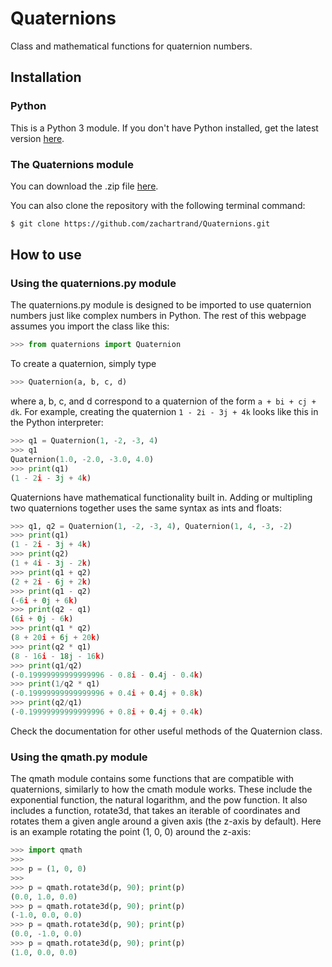 # Quaternions

Class and mathematical functions for quaternion numbers.

## Installation

### Python

This is a Python 3 module.  If you don't have Python installed, get the latest
version [here](https://www.python.org/downloads/).

### The Quaternions module

You can download the .zip file
[here](https://github.com/zachartrand/Quaternions/archive/refs/heads/master.zip).

You can also clone the repository with the following terminal command:

```bash
$ git clone https://github.com/zachartrand/Quaternions.git
```

## How to use

### Using the quaternions.py module

The quaternions.py module is designed to be imported to use quaternion numbers
just like complex numbers in Python. The rest of this webpage assumes you
import the class like this:

```python
>>> from quaternions import Quaternion
```

To create a quaternion, simply type
```python
>>> Quaternion(a, b, c, d)
```
where a, b, c, and d correspond to a quaternion of the form `a + bi + cj + dk`.
For example, creating the quaternion `1 - 2i - 3j + 4k` looks like this in the
Python interpreter:

```python
>>> q1 = Quaternion(1, -2, -3, 4)
>>> q1
Quaternion(1.0, -2.0, -3.0, 4.0)
>>> print(q1)
(1 - 2i - 3j + 4k)
```

Quaternions have mathematical functionality built in. Adding or multipling two
quaternions together uses the same syntax as ints and floats:

```python
>>> q1, q2 = Quaternion(1, -2, -3, 4), Quaternion(1, 4, -3, -2)
>>> print(q1)
(1 - 2i - 3j + 4k)
>>> print(q2)
(1 + 4i - 3j - 2k)
>>> print(q1 + q2)
(2 + 2i - 6j + 2k)
>>> print(q1 - q2)
(-6i + 0j + 6k)
>>> print(q2 - q1)
(6i + 0j - 6k)
>>> print(q1 * q2)
(8 + 20i + 6j + 20k)
>>> print(q2 * q1)
(8 - 16i - 18j - 16k)
>>> print(q1/q2)
(-0.19999999999999996 - 0.8i - 0.4j - 0.4k)
>>> print(1/q2 * q1)
(-0.19999999999999996 + 0.4i + 0.4j + 0.8k)
>>> print(q2/q1)
(-0.19999999999999996 + 0.8i + 0.4j + 0.4k)
```

Check the documentation for other useful methods of the Quaternion class.

### Using the qmath.py module
The qmath module contains some functions that are compatible with quaternions,
similarly to how the cmath module works. These include the exponential function,
the natural logarithm, and the pow function. It also includes a function,
rotate3d, that takes an iterable of coordinates and rotates them a given angle
around a given axis (the z-axis by default). Here is an example rotating the
point (1, 0, 0) around the z-axis:
```python
>>> import qmath
>>>
>>> p = (1, 0, 0)
>>>
>>> p = qmath.rotate3d(p, 90); print(p)
(0.0, 1.0, 0.0)
>>> p = qmath.rotate3d(p, 90); print(p)
(-1.0, 0.0, 0.0)
>>> p = qmath.rotate3d(p, 90); print(p)
(0.0, -1.0, 0.0)
>>> p = qmath.rotate3d(p, 90); print(p)
(1.0, 0.0, 0.0)
```
